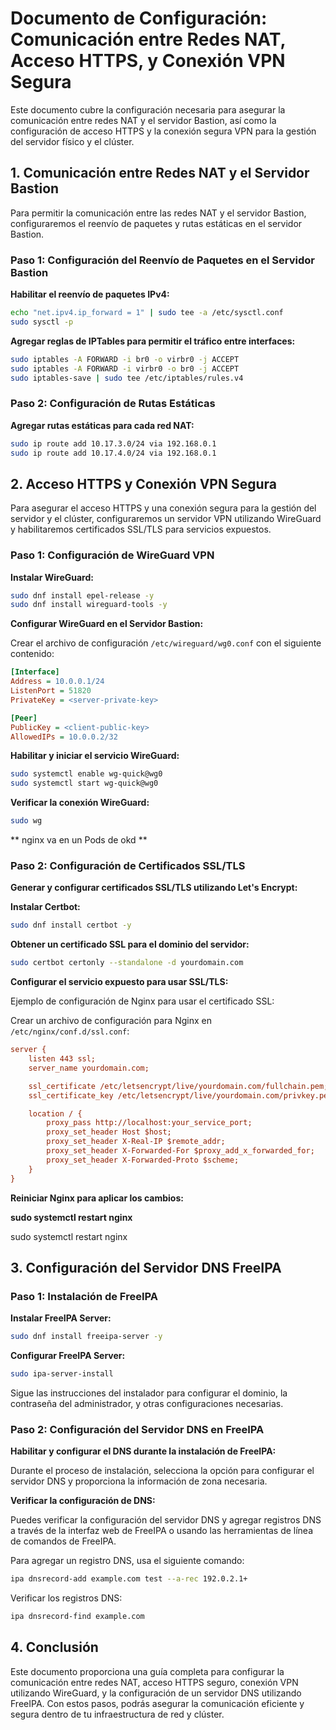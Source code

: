 # Documento de Configuración: Comunicación entre Redes NAT, Acceso HTTPS, y Conexión VPN Segura

Este documento cubre la configuración necesaria para asegurar la comunicación entre redes NAT y el servidor Bastion, así como la configuración de acceso HTTPS y la conexión segura VPN para la gestión del servidor físico y el clúster.

## 1. Comunicación entre Redes NAT y el Servidor Bastion

Para permitir la comunicación entre las redes NAT y el servidor Bastion, configuraremos el reenvío de paquetes y rutas estáticas en el servidor Bastion.

### Paso 1: Configuración del Reenvío de Paquetes en el Servidor Bastion

**Habilitar el reenvío de paquetes IPv4:**

```bash
echo "net.ipv4.ip_forward = 1" | sudo tee -a /etc/sysctl.conf
sudo sysctl -p
```

**Agregar reglas de IPTables para permitir el tráfico entre interfaces:**

```bash
sudo iptables -A FORWARD -i br0 -o virbr0 -j ACCEPT
sudo iptables -A FORWARD -i virbr0 -o br0 -j ACCEPT
sudo iptables-save | sudo tee /etc/iptables/rules.v4
```

### Paso 2: Configuración de Rutas Estáticas

**Agregar rutas estáticas para cada red NAT:**


```bash
sudo ip route add 10.17.3.0/24 via 192.168.0.1
sudo ip route add 10.17.4.0/24 via 192.168.0.1
```


## 2. Acceso HTTPS y Conexión VPN Segura

Para asegurar el acceso HTTPS y una conexión segura para la gestión del servidor y el clúster, configuraremos un servidor VPN utilizando WireGuard y habilitaremos certificados SSL/TLS para servicios expuestos.


### Paso 1: Configuración de WireGuard VPN


**Instalar WireGuard:**

```bash
sudo dnf install epel-release -y
sudo dnf install wireguard-tools -y
```

**Configurar WireGuard en el Servidor Bastion:**


Crear el archivo de configuración `/etc/wireguard/wg0.conf` con el siguiente contenido:

```ini
[Interface]
Address = 10.0.0.1/24
ListenPort = 51820
PrivateKey = <server-private-key>

[Peer]
PublicKey = <client-public-key>
AllowedIPs = 10.0.0.2/32
```

**Habilitar y iniciar el servicio WireGuard:**

```bash
sudo systemctl enable wg-quick@wg0
sudo systemctl start wg-quick@wg0
```

**Verificar la conexión WireGuard:**

```bash
sudo wg
```
** nginx va en un Pods de okd ** 
### Paso 2: Configuración de Certificados SSL/TLS

**Generar y configurar certificados SSL/TLS utilizando Let's Encrypt:**

**Instalar Certbot:**


```bash
sudo dnf install certbot -y
```

**Obtener un certificado SSL para el dominio del servidor:**

```bash
sudo certbot certonly --standalone -d yourdomain.com
```

**Configurar el servicio expuesto para usar SSL/TLS:**

Ejemplo de configuración de Nginx para usar el certificado SSL:


Crear un archivo de configuración para Nginx en `/etc/nginx/conf.d/ssl.conf`:

```ini
server {
    listen 443 ssl;
    server_name yourdomain.com;

    ssl_certificate /etc/letsencrypt/live/yourdomain.com/fullchain.pem;
    ssl_certificate_key /etc/letsencrypt/live/yourdomain.com/privkey.pem;

    location / {
        proxy_pass http://localhost:your_service_port;
        proxy_set_header Host $host;
        proxy_set_header X-Real-IP $remote_addr;
        proxy_set_header X-Forwarded-For $proxy_add_x_forwarded_for;
        proxy_set_header X-Forwarded-Proto $scheme;
    }
}
```
**Reiniciar Nginx para aplicar los cambios:**


**sudo systemctl restart nginx**

sudo systemctl restart nginx


## 3. Configuración del Servidor DNS FreeIPA

### Paso 1: Instalación de FreeIPA

**Instalar FreeIPA Server:**

```bash
sudo dnf install freeipa-server -y
```



**Configurar FreeIPA Server:**

```bash
sudo ipa-server-install
```

Sigue las instrucciones del instalador para configurar el dominio, la contraseña del administrador, y otras configuraciones necesarias.

### Paso 2: Configuración del Servidor DNS en FreeIPA

**Habilitar y configurar el DNS durante la instalación de FreeIPA:**

Durante el proceso de instalación, selecciona la opción para configurar el servidor DNS y proporciona la información de zona necesaria.

**Verificar la configuración de DNS:**

Puedes verificar la configuración del servidor DNS y agregar registros DNS a través de la interfaz web de FreeIPA o usando las herramientas de línea de comandos de FreeIPA.

Para agregar un registro DNS, usa el siguiente comando:

```bash
ipa dnsrecord-add example.com test --a-rec 192.0.2.1+
```

Verificar los registros DNS:


```bash
ipa dnsrecord-find example.com
```


## 4. Conclusión
   
Este documento proporciona una guía completa para configurar la comunicación entre redes NAT, acceso HTTPS seguro, conexión VPN utilizando WireGuard, y la configuración de un servidor DNS utilizando FreeIPA. Con estos pasos, podrás asegurar la comunicación eficiente y segura dentro de tu infraestructura de red y clúster.



